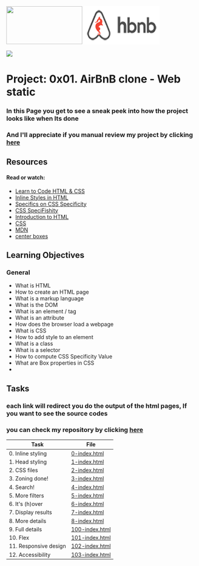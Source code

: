 
<img src="https://aceworldpub.com.ng/wp-content/uploads/2022/03/unnamed.png" width="200" height="100"> 
<img src="https://github.com/MASMIYEN/masmiyen.github.io/blob/master/hbnb_web/images/logo.png?raw=true" width="200" height="100"> 

![](https://raw.githubusercontent.com/MASMIYEN/masmiyen/master/LONG-LOGO-MASMIYEN.gif)

# Project: 0x01. AirBnB clone - Web static

### In this Page you get to see a sneak peek into how the project looks like when Its done
### And I'll appreciate if you manual review my project by clicking [here](Ready%20for%20manual%20review%20Now%20that%20you%20are%20ready%20to%20be%20reviewed,%20share%20your%20link%20to%20your%20peers.%20You%20can%20find%20some%20here.%20%20https://intranet.alxswe.com/corrections/20973345/correct) 
 

## Resources

#### Read or watch:

* [Learn to Code HTML & CSS](https://intranet.alxswe.com/rltoken/T9KyiA6_Tm3Ny6oTn08S-A)
* [Inline Styles in HTML](https://intranet.alxswe.com/rltoken/7NdYbImFNofpB_FXXn3otg)
* [Specifics on CSS Specificity](https://intranet.alxswe.com/rltoken/z_OTPFCjmhXJJi7KJqBCbQ)
* [CSS SpeciFishity](https://intranet.alxswe.com/rltoken/orI812cozq-yd2769VdM_w)
* [Introduction to HTML](https://intranet.alxswe.com/rltoken/okP4V3RxFXHkEcQo19AnuQ)
* [CSS](https://intranet.alxswe.com/rltoken/Ir8Ka59FO6Z_vJQ-gkSG_w)
* [MDN](https://intranet.alxswe.com/rltoken/BpSXtcWOGH0UT4XLCoQyJg)
* [center boxes](https://intranet.alxswe.com/rltoken/Tlje4XYwyZbUfHkQWGi1WQ)

## Learning Objectives

### General

* What is HTML
* How to create an HTML page
* What is a markup language
* What is the DOM
* What is an element / tag
* What is an attribute
* How does the browser load a webpage
* What is CSS
* How to add style to an element
* What is a class
* What is a selector
* How to compute CSS Specificity Value
* What are Box properties in CSS
* 
## Tasks
### each link will redirect you do the output of the html pages, If you want to see the source codes
### you can check my repository by clicking [here](https://github.com/MASMIYEN/AirBnB_clone/tree/main/web_static) 

| Task | File |
| ---- | ---- |
| 0. Inline styling | [0-index.html](https://masmiyen.dev/hbnb_web/0-index.html) |
| 1. Head styling | [1-index.html](https://masmiyen.dev/hbnb_web/1-index.html) |
| 2. CSS files | [2-index.html](https://masmiyen.dev/hbnb_web/2-index.html)|
| 3. Zoning done! | [3-index.html](https://masmiyen.dev/hbnb_web/3-index.html)
| 4. Search! | [4-index.html](https://masmiyen.dev/hbnb_web/4-index.html)|
| 5. More filters | [5-index.html](https://masmiyen.dev/hbnb_web/5-index.html) |
| 6. It's (h)over | [6-index.html](https://masmiyen.dev/hbnb_web/6-index.html) |
| 7. Display results | [7-index.html](https://masmiyen.dev/hbnb_web/7-index.html) |
| 8. More details | [8-index.html](https://masmiyen.dev/hbnb_web/8-index.html) |
| 9. Full details | [100-index.html](https://masmiyen.dev/hbnb_web/100-index.html) |
| 10. Flex | [101-index.html](https://masmiyen.dev/hbnb_web/101-index.html) |
| 11. Responsive design | [102-index.html](https://masmiyen.dev/hbnb_web/102-index.html) |
| 12. Accessibility | [103-index.html](https://masmiyen.dev/hbnb_web/103-index.html) |





